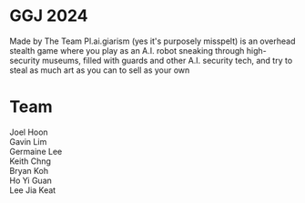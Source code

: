 # GGJ 2024

Made by The Team
Pl.ai.giarism (yes it's purposely misspelt) is an overhead stealth game where you play as an A.I. robot sneaking through high-security museums, filled with guards and other A.I. security tech, and try to steal as much art as you can to sell as your own

# Team 
Joel Hoon  
Gavin Lim  
Germaine Lee  
Keith Chng  
Bryan Koh  
Ho Yi Guan  
Lee Jia Keat  
